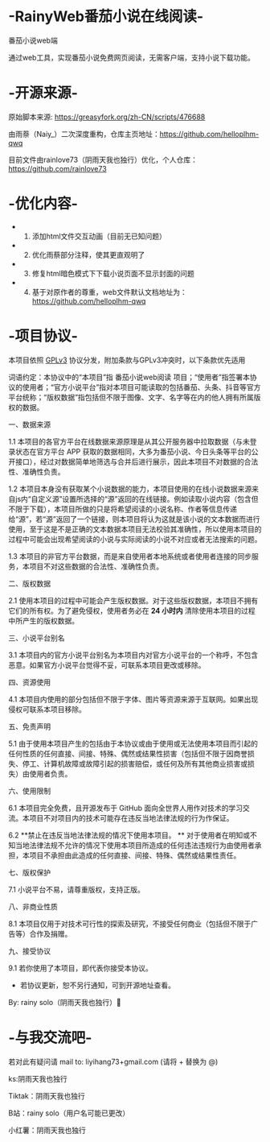 # -RainyWeb番茄小说在线阅读-
  番茄小说web端

  通过web工具，实现番茄小说免费网页阅读，无需客户端，支持小说下载功能。

# -开源来源-
  原始脚本来源: https://greasyfork.org/zh-CN/scripts/476688
  
  由雨萘（Naiy_）二次深度重构，仓库主页地址：https://github.com/helloplhm-qwq
  
  目前文件由rainlove73（阴雨天我也独行）优化，个人仓库：https://github.com/rainlove73

# -优化内容-
 * 1. 添加html文件交互动画（目前无已知问题）
 * 2. 优化雨蔡部分注释，使其更直观明了
 * 3. 修复html暗色模式下下载小说页面不显示封面的问题
 * 4. 基于对原作者的尊重，web文件默认文档地址为：https://github.com/helloplhm-qwq

# -项目协议-


  本项目依照 [GPLv3](https://www.gnu.org/licenses/gpl-3.0.html) 协议分发，附加条款与GPLv3冲突时，以下条款优先适用

词语约定：本协议中的“本项目”指 番茄小说web阅读 项目；“使用者”指签署本协议的使用者；“官方小说平台”指对本项目可能读取的包括番茄、头条、抖音等官方平台统称；“版权数据”指包括但不限于图像、文字、名字等在内的他人拥有所属版权的数据。

一、数据来源

1.1 本项目的各官方平台在线数据来源原理是从其公开服务器中拉取数据（与未登录状态在官方平台 APP 获取的数据相同，大多为番茄小说、今日头条等平台的公开接口），经过对数据简单地筛选与合并后进行展示，因此本项目不对数据的合法性、准确性负责。

1.2 本项目本身没有获取某个小说数据的能力，本项目使用的在线小说数据来源来自js内“自定义源”设置所选择的“源”返回的在线链接。例如读取小说内容（包含但不限于下载），本项目所做的只是将希望阅读的小说名称、作者等信息传递给“源”，若“源”返回了一个链接，则本项目将认为这就是该小说的文本数据而进行使用，至于这是不是正确的文本数据本项目无法校验其准确性，所以使用本项目的过程中可能会出现希望阅读的小说与实际阅读的小说不对应或者无法搜索的问题。

1.3 本项目的非官方平台数据，而是来自使用者本地系统或者使用者连接的同步服务，本项目不对这些数据的合法性、准确性负责。

二、版权数据

2.1 使用本项目的过程中可能会产生版权数据。对于这些版权数据，本项目不拥有它们的所有权。为了避免侵权，使用者务必在 **24 小时内** 清除使用本项目的过程中所产生的版权数据。

三、小说平台别名

3.1 本项目内的官方小说平台别名为本项目内对官方小说平台的一个称呼，不包含恶意。如果官方小说平台觉得不妥，可联系本项目更改或移除。

四、资源使用

4.1 本项目内使用的部分包括但不限于字体、图片等资源来源于互联网。如果出现侵权可联系本项目移除。

五、免责声明

5.1 由于使用本项目产生的包括由于本协议或由于使用或无法使用本项目而引起的任何性质的任何直接、间接、特殊、偶然或结果性损害（包括但不限于因商誉损失、停工、计算机故障或故障引起的损害赔偿，或任何及所有其他商业损害或损失）由使用者负责。

六、使用限制

6.1 本项目完全免费，且开源发布于 GitHub 面向全世界人用作对技术的学习交流。本项目不对项目内的技术可能存在违反当地法律法规的行为作保证。

6.2 **禁止在违反当地法律法规的情况下使用本项目。
    ** 对于使用者在明知或不知当地法律法规不允许的情况下使用本项目所造成的任何违法违规行为由使用者承担，本项目不承担由此造成的任何直接、间接、特殊、偶然或结果性责任。

七、版权保护

7.1 小说平台不易，请尊重版权，支持正版。

八、非商业性质

8.1 本项目仅用于对技术可行性的探索及研究，不接受任何商业（包括但不限于广告等）合作及捐赠。

九、接受协议

9.1 若你使用了本项目，即代表你接受本协议。

* 若协议更新，恕不另行通知，可到开源地址查看。

By: rainy solo（阴雨天我也独行）📘

# -与我交流吧-
若对此有疑问请 mail to: liyihang73+gmail.com (请将 + 替换为 @)

ks:阴雨天我也独行

Tiktak：阴雨天我也独行

B站：rainy solo（用户名可能已更改）

小红薯：阴雨天我也独行
